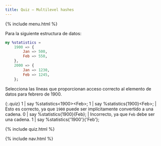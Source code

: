 ```yaml
---
title: Quiz — Multilevel hashes
---
```


{% include menu.html %}

Para la siguiente estructura de datos:

```raku
my %statistics =
    1900 => {
        Jan => 500,
        Feb => 550,
    },
    2000 => {
        Jan => 1230,
        Feb => 1245,
    };
```

Selecciona las líneas que proporcionan acceso correcto al elemento de datos para febrero de 1900.

{:.quiz}
1 | say %statistics<1900>&lt;Feb&gt;;
1 | say %statistics{1900}&lt;Feb&gt;; | Esto es correcto, ya que `1900` puede ser implícitamente convertido a una cadena.
0 | say %statistics{1900}{Feb}; | Incorrecto, ya que `Feb` debe ser una cadena.
1 | say %statistics{&apos;1900&apos;}{&apos;Feb&apos;};

{% include quiz.html %}

{% include nav.html %}